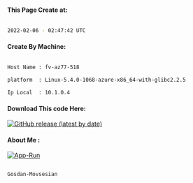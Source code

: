 
   
#### This Page Create at:

```bash

2022-02-06 - 02:47:42 UTC

```

#### Create By Machine:

```bash

Host Name : fv-az77-518

platform  : Linux-5.4.0-1068-azure-x86_64-with-glibc2.2.5

Ip Local  : 10.1.0.4

```
#### Download This code Here:

[![GitHub release (latest by date)](https://img.shields.io/github/v/release/Gosdan-Movsesian/Gosdan?style=for-the-badge&label=Download)](https://github.com/Gosdan-Movsesian/Gosdan/releases) 

</p> 

#### About Me :

[![App-Run](https://github.com/Gosdan-Movsesian/Gosdan/actions/workflows/App-Run.yml/badge.svg)](https://github.com/Gosdan-Movsesian/Gosdan/actions/workflows/App-Run.yml)

```bash

Gosdan-Movsesian

```

